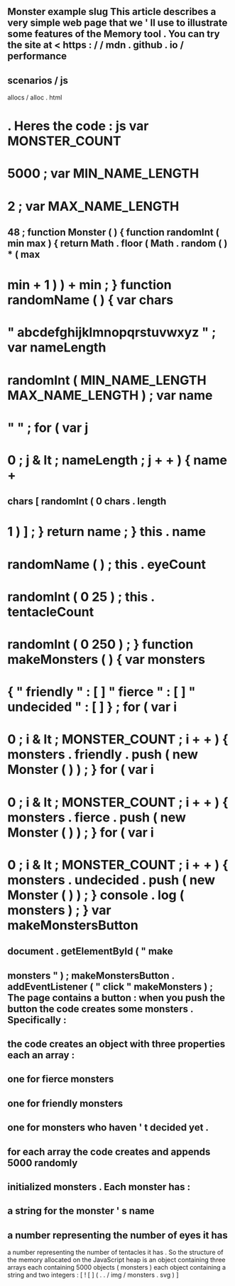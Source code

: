 #
Monster
example
slug
This
article
describes
a
very
simple
web
page
that
we
'
ll
use
to
illustrate
some
features
of
the
Memory
tool
.
You
can
try
the
site
at
<
https
:
/
/
mdn
.
github
.
io
/
performance
-
scenarios
/
js
-
allocs
/
alloc
.
html
>
.
Heres
the
code
:
js
var
MONSTER_COUNT
=
5000
;
var
MIN_NAME_LENGTH
=
2
;
var
MAX_NAME_LENGTH
=
48
;
function
Monster
(
)
{
function
randomInt
(
min
max
)
{
return
Math
.
floor
(
Math
.
random
(
)
*
(
max
-
min
+
1
)
)
+
min
;
}
function
randomName
(
)
{
var
chars
=
"
abcdefghijklmnopqrstuvwxyz
"
;
var
nameLength
=
randomInt
(
MIN_NAME_LENGTH
MAX_NAME_LENGTH
)
;
var
name
=
"
"
;
for
(
var
j
=
0
;
j
&
lt
;
nameLength
;
j
+
+
)
{
name
+
=
chars
[
randomInt
(
0
chars
.
length
-
1
)
]
;
}
return
name
;
}
this
.
name
=
randomName
(
)
;
this
.
eyeCount
=
randomInt
(
0
25
)
;
this
.
tentacleCount
=
randomInt
(
0
250
)
;
}
function
makeMonsters
(
)
{
var
monsters
=
{
"
friendly
"
:
[
]
"
fierce
"
:
[
]
"
undecided
"
:
[
]
}
;
for
(
var
i
=
0
;
i
&
lt
;
MONSTER_COUNT
;
i
+
+
)
{
monsters
.
friendly
.
push
(
new
Monster
(
)
)
;
}
for
(
var
i
=
0
;
i
&
lt
;
MONSTER_COUNT
;
i
+
+
)
{
monsters
.
fierce
.
push
(
new
Monster
(
)
)
;
}
for
(
var
i
=
0
;
i
&
lt
;
MONSTER_COUNT
;
i
+
+
)
{
monsters
.
undecided
.
push
(
new
Monster
(
)
)
;
}
console
.
log
(
monsters
)
;
}
var
makeMonstersButton
=
document
.
getElementById
(
"
make
-
monsters
"
)
;
makeMonstersButton
.
addEventListener
(
"
click
"
makeMonsters
)
;
The
page
contains
a
button
:
when
you
push
the
button
the
code
creates
some
monsters
.
Specifically
:
-
the
code
creates
an
object
with
three
properties
each
an
array
:
-
one
for
fierce
monsters
-
one
for
friendly
monsters
-
one
for
monsters
who
haven
'
t
decided
yet
.
-
for
each
array
the
code
creates
and
appends
5000
randomly
-
initialized
monsters
.
Each
monster
has
:
-
a
string
for
the
monster
'
s
name
-
a
number
representing
the
number
of
eyes
it
has
-
a
number
representing
the
number
of
tentacles
it
has
.
So
the
structure
of
the
memory
allocated
on
the
JavaScript
heap
is
an
object
containing
three
arrays
each
containing
5000
objects
(
monsters
)
each
object
containing
a
string
and
two
integers
:
[
!
[
]
(
.
.
/
img
/
monsters
.
svg
)
]
